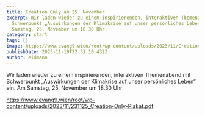 ```yaml
---
title: Creation Only am 25. November
excerpt: Wir laden wieder zu einem inspirierenden, interaktiven Themenabend mit
  Schwerpunkt „Auswirkungen der Klimakrise auf unser persönliches Leben“ ein. Am
  Samstag, 25. November um 18.30 Uhr.
category: start
tags: []
image: https://www.evang9.wien/root/wp-content/uploads/2023/11/Creationonly_200.png
publishDate: 2023-11-19T22:31:10.432Z
author: eidmann
---
```


<!--StartFragment-->

Wir laden wieder zu einem inspirierenden, interaktiven Themenabend mit Schwerpunkt „Auswirkungen der Klimakrise auf unser persönliches Leben“ ein. Am Samstag, 25. November um 18.30 Uhr

<https://www.evang9.wien/root/wp-content/uploads/2023/11/231125_Creation-Only-Plakat.pdf>

<!--EndFragment-->
